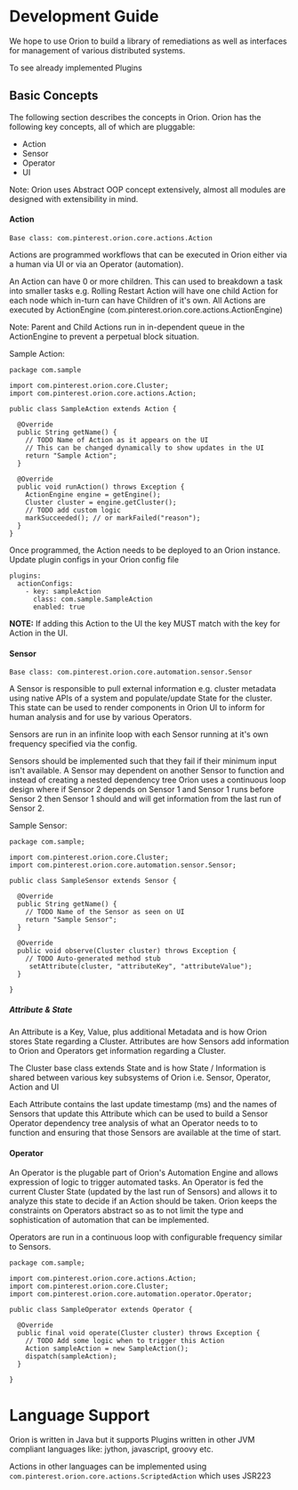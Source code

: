 # Development Guide
We hope to use Orion to build a library of remediations as well as interfaces for management of various distributed systems.

To see already implemented Plugins

## Basic Concepts

The following section describes the concepts in Orion. Orion has the following key concepts, all of which are pluggable:
- Action
- Sensor
- Operator
- UI

Note: Orion uses Abstract OOP concept extensively, almost all modules are designed with extensibility in mind. 

#### Action
`Base class: com.pinterest.orion.core.actions.Action` 

Actions are programmed workflows that can be executed in Orion either via a human via UI or via an Operator (automation). 

An Action can have 0 or more children. This can used to breakdown a task into smaller tasks e.g. Rolling Restart Action will have one child Action for each node which in-turn can have Children of it's own. All Actions are executed by ActionEngine (com.pinterest.orion.core.actions.ActionEngine)

Note: Parent and Child Actions run in in-dependent queue in the ActionEngine to prevent a perpetual block situation.

Sample Action:

```
package com.sample

import com.pinterest.orion.core.Cluster;
import com.pinterest.orion.core.actions.Action;

public class SampleAction extends Action {

  @Override
  public String getName() {
    // TODO Name of Action as it appears on the UI
    // This can be changed dynamically to show updates in the UI
    return "Sample Action";
  }

  @Override
  public void runAction() throws Exception {
    ActionEngine engine = getEngine();
    Cluster cluster = engine.getCluster();
    // TODO add custom logic
    markSucceeded(); // or markFailed("reason");
  }
}
```

Once programmed, the Action needs to be deployed to an Orion instance. Update plugin configs in your Orion config file

```
plugins:
  actionConfigs:
    - key: sampleAction
      class: com.sample.SampleAction
      enabled: true
```

**NOTE:** If adding this Action to the UI the key MUST match with the key for Action in the UI.


#### Sensor
`Base class: com.pinterest.orion.core.automation.sensor.Sensor`

A Sensor is responsible to pull external information e.g. cluster metadata using native APIs of a system and populate/update State for the cluster. This state can be used to render components in Orion UI to inform for human analysis and for use by various Operators.

Sensors are run in an infinite loop with each Sensor running at it's own frequency specified via the config.

Sensors should be implemented such that they fail if their minimum input  isn't available. A Sensor may dependent on another Sensor to function and instead of creating a nested dependency tree Orion uses a continuous loop design where if Sensor 2 depends on Sensor 1 and Sensor 1 runs before Sensor 2 then Sensor 1 should and will get information from the last run of Sensor 2.

Sample Sensor:

```
package com.sample;

import com.pinterest.orion.core.Cluster;
import com.pinterest.orion.core.automation.sensor.Sensor;

public class SampleSensor extends Sensor {

  @Override
  public String getName() {
    // TODO Name of the Sensor as seen on UI
    return "Sample Sensor";
  }

  @Override
  public void observe(Cluster cluster) throws Exception {
    // TODO Auto-generated method stub
     setAttribute(cluster, "attributeKey", "attributeValue");
  }

}
```

##### Attribute & State
An Attribute is a Key, Value, plus additional Metadata and is how Orion stores State regarding a Cluster. Attributes are how Sensors add information to Orion and Operators get information regarding a Cluster.

The Cluster base class extends State and is how State / Information is shared between various key subsystems of Orion i.e. Sensor, Operator, Action and UI

Each Attribute contains the last update timestamp (ms) and the names of Sensors that update this Attribute which can be used to build a Sensor Operator dependency tree analysis of what an Operator needs to to function and ensuring that those Sensors are available at the time of start.
 

#### Operator
An Operator is the plugable part of Orion's Automation Engine and allows expression of logic to trigger automated tasks. An Operator is fed the current Cluster State (updated by the last run of Sensors) and allows it to analyze this state to decide if an Action should be taken. Orion keeps the constraints on Operators abstract so as to not limit the type and sophistication of automation that can be implemented.

Operators are run in a continuous loop with configurable frequency similar to Sensors.

```
package com.sample;

import com.pinterest.orion.core.actions.Action;
import com.pinterest.orion.core.Cluster;
import com.pinterest.orion.core.automation.operator.Operator;

public class SampleOperator extends Operator {

  @Override
  public final void operate(Cluster cluster) throws Exception {
    // TODO Add some logic when to trigger this Action
    Action sampleAction = new SampleAction();
    dispatch(sampleAction);
  }

}
```

# Language Support
Orion is written in Java but it supports Plugins written in other JVM compliant languages like: jython, javascript, groovy etc.

Actions in other languages can be implemented using 
`com.pinterest.orion.core.actions.ScriptedAction`
which uses JSR223
